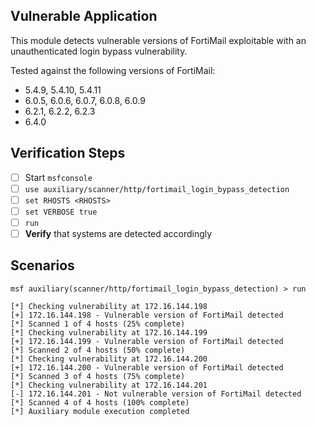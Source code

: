## Vulnerable Application

This module detects vulnerable versions of FortiMail exploitable with an unauthenticated login bypass vulnerability.

Tested against the following versions of FortiMail:
- 5.4.9, 5.4.10, 5.4.11
- 6.0.5, 6.0.6, 6.0.7, 6.0.8, 6.0.9
- 6.2.1, 6.2.2, 6.2.3
- 6.4.0

## Verification Steps

- [ ] Start `msfconsole`
- [ ] `use auxiliary/scanner/http/fortimail_login_bypass_detection`
- [ ] `set RHOSTS <RHOSTS>`
- [ ] `set VERBOSE true`
- [ ] `run`
- [ ] **Verify** that systems are detected accordingly

## Scenarios

```
msf auxiliary(scanner/http/fortimail_login_bypass_detection) > run

[*] Checking vulnerability at 172.16.144.198
[+] 172.16.144.198 - Vulnerable version of FortiMail detected
[*] Scanned 1 of 4 hosts (25% complete)
[*] Checking vulnerability at 172.16.144.199
[+] 172.16.144.199 - Vulnerable version of FortiMail detected
[*] Scanned 2 of 4 hosts (50% complete)
[*] Checking vulnerability at 172.16.144.200
[+] 172.16.144.200 - Vulnerable version of FortiMail detected
[*] Scanned 3 of 4 hosts (75% complete)
[*] Checking vulnerability at 172.16.144.201
[-] 172.16.144.201 - Not vulnerable version of FortiMail detected
[*] Scanned 4 of 4 hosts (100% complete)
[*] Auxiliary module execution completed
```
